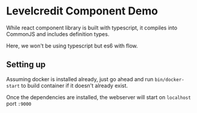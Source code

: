 # Levelcredit Component Demo
While react component library is built with typescript, it compiles into CommonJS and includes definition types.

Here, we won't be using typescript but es6 with flow.

## Setting up
Assuming docker is installed already, just go ahead and run `bin/docker-start` to build container if it doesn't already exist.

Once the dependencies are installed, the webserver will start on `localhost` port `:9000`
